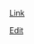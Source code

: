 [Link](https://freeuni-algo.github.io)

[Edit](https://github.com/freeuni-algo2/freeuni-algo.github.io/edit/main/index.md)
